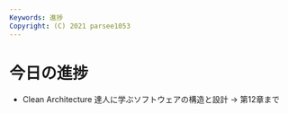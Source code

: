 ```yaml
---
Keywords: 進捗
Copyright: (C) 2021 parsee1053
---
```


# 今日の進捗
* Clean Architecture 達人に学ぶソフトウェアの構造と設計 → 第12章まで
